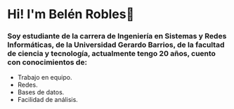 # Hi! I'm Belén Robles👋
### Soy estudiante de la carrera de Ingeniería en Sistemas y Redes Informáticas, de la Universidad Gerardo Barrios, de la facultad de ciencia y tecnología, actualmente tengo 20 años, cuento con conocimientos de:

- Trabajo en equipo.
- Redes.
- Bases de datos.
- Facilidad de análisis.
